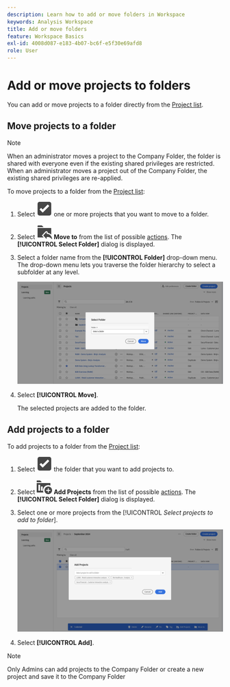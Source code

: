 ```yaml
---
description: Learn how to add or move folders in Workspace
keywords: Analysis Workspace
title: Add or move folders
feature: Workspace Basics
exl-id: 4008d087-e183-4b07-bc6f-e5f30e69afd8
role: User
---
```

# Add or move projects to folders

You can add or move projects to a folder directly from the [Project list](/help/analysis-workspace/build-workspace-project/freeform-overview.md#project-list).

## Move projects to a folder

>[!NOTE]
>
>When an administrator moves a project to the Company Folder, the folder is shared with everyone even if the existing shared privileges are restricted. When an administrator moves a project out of the Company Folder, the existing shared privileges are re-applied.
>

To move projects to a folder from the [Project list](/help/analysis-workspace/build-workspace-project/freeform-overview.md#project-list):

1. Select ![SelectBox](/help/assets/icons/SelectBox.svg) one or more projects that you want to move to a folder.

1. Select ![FolderAddTo](/help/assets/icons/FolderAddTo.svg) **Move to** from the list of possible [actions](/help/analysis-workspace/build-workspace-project/freeform-overview.md#actions). The **[!UICONTROL Select Folder]** dialog is displayed.

1. Select a folder name from the **[!UICONTROL Folder]** drop-down menu. The drop-down menu lets you traverse the folder hierarchy to select a subfolder at any level.

    ![The Select Folder view showing the drop down menu and available subfolders.](/help/analysis-workspace/build-workspace-project/assets/add-projects.png)

1. Select **[!UICONTROL Move]**.


    The selected projects are added to the folder.


## Add projects to a folder

To add projects to a folder from the [Project list](/help/analysis-workspace/build-workspace-project/freeform-overview.md#project-list):

1. Select ![SelectBox](/help/assets/icons/SelectBox.svg) the folder that you want to add projects to.

1. Select ![ProjectAdd](/help/assets/icons/ProjectAdd.svg) **Add Projects** from the list of possible [actions](/help/analysis-workspace/build-workspace-project/freeform-overview.md#actions). The **[!UICONTROL Select Folder]** dialog is displayed.

1. Select one or more projects from the [!UICONTROL *Select projects to add to folder*].

   ![The Select Folder view showing the drop down menu and available subfolders.](/help/analysis-workspace/build-workspace-project/assets/add-projects-folder.png)

1. Select **[!UICONTROL Add]**.

>[!NOTE]
>
>Only Admins can add projects to the Company Folder or create a new project and save it to the Company Folder
